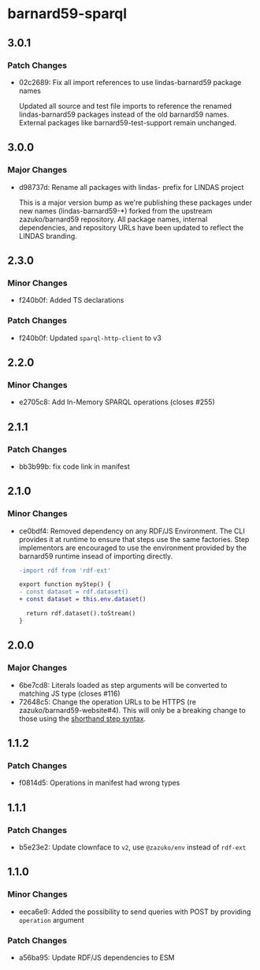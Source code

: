 # barnard59-sparql

## 3.0.1

### Patch Changes

- 02c2689: Fix all import references to use lindas-barnard59 package names

  Updated all source and test file imports to reference the renamed lindas-barnard59 packages instead of the old barnard59 names. External packages like barnard59-test-support remain unchanged.

## 3.0.0

### Major Changes

- d98737d: Rename all packages with lindas- prefix for LINDAS project

  This is a major version bump as we're publishing these packages under new names (lindas-barnard59-\*) forked from the upstream zazuko/barnard59 repository. All package names, internal dependencies, and repository URLs have been updated to reflect the LINDAS branding.

## 2.3.0

### Minor Changes

- f240b0f: Added TS declarations

### Patch Changes

- f240b0f: Updated `sparql-http-client` to v3

## 2.2.0

### Minor Changes

- e2705c8: Add In-Memory SPARQL operations (closes #255)

## 2.1.1

### Patch Changes

- bb3b99b: fix code link in manifest

## 2.1.0

### Minor Changes

- ce0bdf4: Removed dependency on any RDF/JS Environment. The CLI provides it at runtime to ensure that steps
  use the same factories. Step implementors are encouraged to use the environment provided by the
  barnard59 runtime insead of importing directly.

  ```diff
  -import rdf from 'rdf-ext'

  export function myStep() {
  - const dataset = rdf.dataset()
  + const dataset = this.env.dataset()

    return rdf.dataset().toStream()
  }
  ```

## 2.0.0

### Major Changes

- 6be7cd8: Literals loaded as step arguments will be converted to matching JS type (closes #116)
- 72648c5: Change the operation URLs to be HTTPS (re zazuko/barnard59-website#4).
  This will only be a breaking change to those using the [shorthand step syntax](https://data-centric.zazuko.com/docs/workflows/explanations/simplified-syntax).

## 1.1.2

### Patch Changes

- f0814d5: Operations in manifest had wrong types

## 1.1.1

### Patch Changes

- b5e23e2: Update clownface to `v2`, use `@zazuko/env` instead of `rdf-ext`

## 1.1.0

### Minor Changes

- eeca6e9: Added the possibility to send queries with POST by providing `operation` argument

### Patch Changes

- a56ba95: Update RDF/JS dependencies to ESM
